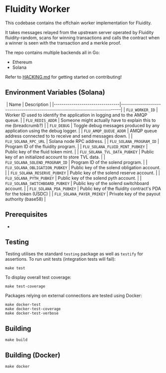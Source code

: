 
# Fluidity Worker

This codebase contains the offchain worker implementation for Fluidity.

It takes messages relayed from the upstream server operated by Fluidity
fluidity-random, scans for winning transactions and calls the contract
when a winner is seen with the transaction and a merkle proof.

The repo contains multiple backends all in Go:

  - Ethereum
  - Solana

Refer to [HACKING.md](HACKING.md) for getting started on contributing!

## Environment Variables (Solana)
​
| Name                            | Description                                                                  |
|---------------------------------|------------------------------------------------------------------------------|
| `FLU_WORKER_ID`                 | Worker ID used to identify the application in logging and to the AMQP queue. |
| `FLU_REDIS_ADDR`                | Someone might actually have to explain this to me (breadcrumb?)              |
| `FLU_DEBUG`                     | Toggle debug messages produced by any application using the debug logger.    |
| `FLU_AMQP_QUEUE_ADDR`           | AMQP queue address connected to to receive and send messages down.           |
| `FLU_SOLANA_RPC_URL`            | Solana node RPC address.                                                     |
| `FLU_SOLANA_PROGRAM_ID`         | Program ID of the fluidity program.                                          |
| `FLU_SOLANA_FLUID_MINT_PUBKEY`  | Public key of the fluid token mint.                                          |
| `FLU_SOLANA_TVL_DATA_PUBKEY`    | Public key of an initialized account to store TVL data.                      |
| `FLU_SOLANA_SOLEND_PROGRAM_ID`  | Program ID of the solend program.                                            |
| `FLU_SOLANA_OBLIGATION_PUBKEY`  | Public key of the solend obligation account.                                 |
| `FLU_SOLANA_RESERVE_PUBKEY`     | Public key of the solend reserve account.                                    |
| `FLU_SOLANA_PYTH_PUBKEY`        | Public key of the solend pyth account.                                       |
| `FLU_SOLANA_SWITCHBOARD_PUBKEY` | Public key of the solend switchboard account.                                |
| `FLU_SOLANA_PDA_PUBKEY`         | Public key of the fluidity contract's PDA for the token (USDC)               |
| `FLU_SOLANA_PAYER_PRIKEY`       | Private key of the payout authority (base58)                                 |

## Prerequisites

-

## Testing

Testing utilises the standard `testing` package as well as `testify` for assertions. To run unit tests (integration tests will fail):

	make test

To display overall test coverage:

	make test-coverage

Packages relying on external connections are tested using Docker:

	make docker-test
	make docker-test-coverage
	make docker-test-verbose

## Building

	make build

## Building (Docker)

	make docker
